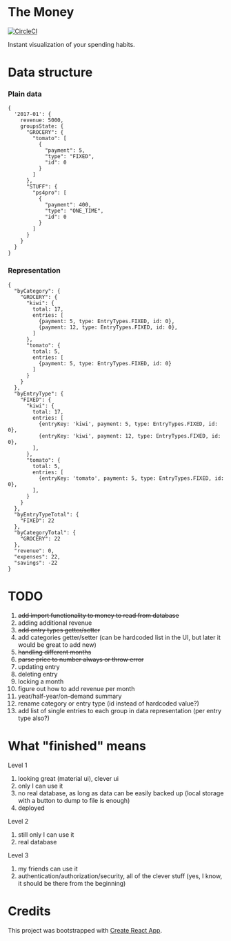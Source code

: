 # The Money

[![CircleCI](https://circleci.com/gh/kjendrzyca/themoney/tree/master.svg?style=svg)](https://circleci.com/gh/kjendrzyca/themoney/tree/master)

Instant visualization of your spending habits.

# Data structure

### Plain data
```
{
  '2017-01': {
    revenue: 5000,
    groupsState: {
      "GROCERY": {
        "tomato": [
          {
            "payment": 5,
            "type": "FIXED",
            "id": 0
          }
        ]
      },
      "STUFF": {
        "ps4pro": [
          {
            "payment": 400,
            "type": "ONE_TIME",
            "id": 0
          }
        ]
      }
    }
  }
}
```

### Representation
```
{
  "byCategory": {
    "GROCERY": {
      "kiwi": {
        total: 17,
        entries: [
          {payment: 5, type: EntryTypes.FIXED, id: 0},
          {payment: 12, type: EntryTypes.FIXED, id: 0},
        ]
      },
      "tomato": {
        total: 5,
        entries: [
          {payment: 5, type: EntryTypes.FIXED, id: 0}
        ]
      }
    }
  },
  "byEntryType": {
    "FIXED": {
      "kiwi": {
        total: 17,
        entries: [
          {entryKey: 'kiwi', payment: 5, type: EntryTypes.FIXED, id: 0},
          {entryKey: 'kiwi', payment: 12, type: EntryTypes.FIXED, id: 0},
        ],
      },
      "tomato": {
        total: 5,
        entries: [
          {entryKey: 'tomato', payment: 5, type: EntryTypes.FIXED, id: 0},
        ],
      }
    }
  },
  "byEntryTypeTotal": {
    "FIXED": 22
  },
  "byCategoryTotal": {
    "GROCERY": 22
  },
  "revenue": 0,
  "expenses": 22,
  "savings": -22
}
```

# TODO

1. ~~add import functionality to money to read from database~~
1. adding additional revenue
1. ~~add entry types getter/setter~~
1. add categories getter/setter (can be hardcoded list in the UI, but later it would be great to add new)
1. ~~handling different months~~
1. ~~parse price to number always or throw error~~
1. updating entry
1. deleting entry
1. locking a month
1. figure out how to add revenue per month
1. year/half-year/on-demand summary
1. rename category or entry type (id instead of hardcoded value?)
1. add list of single entries to each group in data representation (per entry type also?)

# What "finished" means

Level 1
1. looking great (material ui), clever ui
1. only I can use it
1. no real database, as long as data can be easily backed up (local storage with a button to dump to file is enough)
1. deployed

Level 2
1. still only I can use it
1. real database

Level 3
1. my friends can use it
1. authentication/authorization/security, all of the clever stuff (yes, I know, it should be there from the beginning)
  
# Credits
This project was bootstrapped with [Create React App](https://github.com/facebookincubator/create-react-app).
